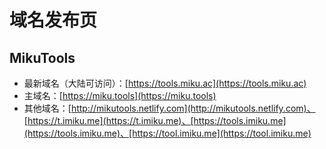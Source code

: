 # 域名发布页

## MikuTools

- 最新域名（大陆可访问）：[https://tools.miku.ac](https://tools.miku.ac)
- 主域名：[https://miku.tools](https://miku.tools)
- 其他域名：[http://mikutools.netlify.com](http://mikutools.netlify.com)、[https://t.imiku.me](https://t.imiku.me)、[https://tools.imiku.me](https://tools.imiku.me)、[https://tool.imiku.me](https://tool.imiku.me)
